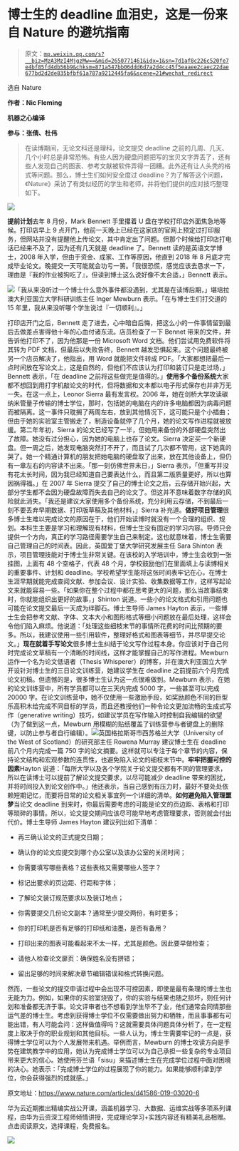 # 博士生的 deadline 血泪史，这是一份来自 Nature 的避坑指南

> 原文：[`mp.weixin.qq.com/s?__biz=MzA3MzI4MjgzMw==&mid=2650771461&idx=1&sn=7d1af8c226c520fe7e4bf85fd4db56b9&chksm=871a547bb06ddd6d7a2d4cc45f5eaaee2caec22dae677bd2d2de835bfbf61a787a9212445fa6&scene=21#wechat_redirect`](http://mp.weixin.qq.com/s?__biz=MzA3MzI4MjgzMw==&mid=2650771461&idx=1&sn=7d1af8c226c520fe7e4bf85fd4db56b9&chksm=871a547bb06ddd6d7a2d4cc45f5eaaee2caec22dae677bd2d2de835bfbf61a787a9212445fa6&scene=21#wechat_redirect)

选自 Nature

**作者：Nic Fleming**

**机器之心编译** 

**参与：张倩、杜伟**

> 在读博期间，无论文科还是理科，论文提交 deadline 之前的几周、几天、几个小时总是非常恐怖。有些人因为硬盘问题把写的宝贝文字弄丢了，还有些人发现自己的图表、参考文献被软件弄得一团糟。此外还有让人头秃的格式等问题。那么，博士生们如何安全度过 deadline？为了解答这个问题，《Nature》采访了有类似经历的学生和老师，并将他们提供的应对技巧整理如下。

![](img/ed3ab1509e3d71fc90bdc4ecdb06bcbf.jpg)

**提前计划**去年 8 月份，Mark Bennett 手里攥着 U 盘在学校打印店外面焦急地等候。打印店早上 9 点开门，他前一天晚上已经在这家店的官网上预定过打印服务，但网站并没有提醒他上传论文，其中肯定出了问题。但那个时候给打印店打电话已经来不及了，因为还有几天就是 deadline 了。Bennett 读的是英语文学博士，2008 年入学，但由于资金、成家、工作等原因，他直到 2018 年 8 月底才完成毕业论文。晚提交一天可能就会功亏一篑。「我很恐慌，感觉应该去恳求一下，理由是『我的作业被狗吃了』，但读到博士这么说好像不太合适，」Bennett 表示。

![](img/c98fd8ab32c67b05b8c8f7e36b20f0dc.jpg)「我从来没听过一个博士什么意外事件都没遇到，尤其是在读博后期，」堪培拉澳大利亚国立大学科研训练主任 Inger Mewburn 表示。「在与博士生们打交道的 15 年里，我从来没听哪个学生说过『一切顺利』。」

打印店开门之后，Bennett 走了进去，心中暗自后悔，把这么小的一件事情留到最后去做差点害得他十年的心血付诸东流。店员检查了一下 Bennet 带来的文件，并告诉他打印不了，因为他那是一份 Microsoft Word 文档。他们尝试用免费软件将其转为 PDF 文档，但最后以失败告终，Bennett 越发恐惧起来。这个问题最终被另一个店员解决了，他指出，用 Word 就能把文件转成 PDF。「大家都想把最后一点时间放在写论文上，这是自然的，但他们不应该认为打印和装订只是走过场，」Bennett 表示，「在 deadline 之前将这些做完是值得的。」**使用多个备份系统**大家都不想回到用打字机敲论文的时代，但将数据和文本都以电子形式保存也并非万无一失。在这一点上，Leonor Sierra 最有发言权。2006 年，她在剑桥大学攻读碳纳米管量子传输的博士学位，那时，包括她的电脑在内的许多电脑都因为病毒问题而被隔离。这一事件只耽搁了两周左右，放到其他情况下，这可能只是个小插曲；但由于她的实验室主管搬走了，制造设备就停了几个月，她的论文写作进程就被放缓。第二年年初，Sierra 的论文已经写了一半，但她用来备份的外部硬盘突然出了故障。她没有过分担心，因为她的电脑上也存了论文。Sierra 决定买一个新硬盘。但一周之后，她发现电脑突然打不开了，而且试了几次都不管用，这下她真的哭了。她一个精通计算机的朋友把她电脑的硬盘取了出来，放在其他设备上，但仍有一章左右的内容读不出来。「那一刻仿佛世界末日，」Sierra 表示，「但重写并没有花太长时间，因为我已经知道自己要表达什么，而且第二版质量更好，所以也算因祸得福。」在 2007 年 Sierra 提交了自己的博士论文之后，云存储开始兴起，大部分学生都不会因为硬盘故障而失去自己的论文了。但这并不意味着数字存储的风险就此消失。「我还是建议大家使用多个备份系统，充分利用云存储，不到最后一刻不要丢弃早期数据、打印版草稿及其他材料，」Sierra 补充道。**做好项目管理**很多博士生难以完成论文的原因在于，他们开始读博时就没有一个合理的组织、规划。本科生主要是学习和理解现有材料，但博士生没有固定的学习内容。导师只会提供一个方向，真正的学习路径需要学生自己来制定。这也就意味着，博士生需要自己管理自己的时间表。因此，英国爱丁堡大学研究发展主任 Sara Shinton 表示，项目管理技能对于博士生非常关键。在该校的入学培训中，博士生会收到一张挂图，上面有 48 个空格子，代表 48 个月，学校鼓励他们在里面填上与读博相关的重要事件、计划和 deadline。学校希望学生能将这张时间表牢记在心，在博士生涯早期就能完成查阅文献、参加会议、设计实验、收集数据等工作，这样写起论文来就能容易一些。「如果你在整个过程中都在思考更大的问题，那么当故事结束时，你就能组织出更好的故事，」Shinton 说道。一些小的论文格式和引用问题也可能在论文提交最后一天成为绊脚石。博士生导师 James Hayton 表示，一些博士生会把参考文献、字体、文本大小和图形格式等细小问题放在最后处理，这样会令他们陷入麻烦。他说道：「处理这些细枝末节的事情所花费的时间比预期的要多。所以，我建议使用一些引用软件，整理好格式和图表等细节，并尽早提交论文。」**现在就着手写论文**很多博士生纠结于论文写作过程本身。你应该对于自己何时完成论文草稿有一个清晰的时间线，这样才能掌握自己的写作进程。Mewburn 运作一个名为论文低语者（Thesis Whisperer）的博客，并在澳大利亚国立大学开设针对博士生的三日论文训练营，她建议学生在 deadline 之前提前六个月完成论文初稿。但遗憾的是，很多博士生认为这一点很难做到。Mewburn 表示，在她的论文训练营中，所有学员都可以在三天内完成 5000 字，一些甚至可以完成 20000 字。在论文训练营中，她不仅使用一些激励手段，如奖励颜色不同的巨型乐高积木给完成不同目标的学员，而且还教授他们一种令论文更加流畅的生成式写作（generative writing）技巧，如建议学员在写作输入时控制自我编辑的欲望（为了做到这一点，Mewburn 用模糊的贴纸覆盖了训练营参与者键盘上的删除键，以防止参与者自行编辑）。![](img/55e15b22c9643ea8a070b6b152329891.jpg)英国格拉斯哥市西苏格兰大学（University of the West of Scotland）的研究部主任 Rowena Murray 建议博士生在 deadline 前八个月内完成一篇 750 字的论文摘要。这样就可以专注于每个章节的内容，保持论文结构和宏观参数的连贯性，也避免陷入论文的细枝末节中。**牢牢把握可控的因素**Hayton 说道：「每所大学以及各个学院关于论文提交都有不同的管理要求，所以在读博士可以提前了解论文提交要求，以尽可能减少 deadline 带来的困扰，并将时间投入到论文创作中。」他还表示，当自己感到有压力时，最好不要处处依赖短期记忆，而要将日常的论文相关事宜列一个详细的清单。**如何避免陷入管理噩梦**当论文 deadline 到来时，你最后需要考虑的可能是论文的页边距、表格和打印等琐碎的事情。所以，论文提交期间应该尽可能早地考虑管理要求，否则就会付出代价。博士生导师 James Hayton 建议列出如下清单：

*   再三确认论文的正式提交日期；

*   确认你的论文应提交到哪个办公室以及该办公室的关闭时间；

*   你需要填写哪些表格？这些表格又需要哪些人签字？

*   标记出要求的页边距、行距和字体；

*   了解论文装订规范要求以及装订地点；

*   你需要提交几份论文副本？通常至少提交两份，有时更多；

*   你的打印机是否有足够的打印纸和油墨，是否有备用？

*   打印出来的图表可能看起来不太一样，尤其是颜色。因此要早做检查；

*   请他人检查论文扉页：确保姓名没有拼错；

*   留出足够的时间来解决章节编辑错误和格式转换问题。

然而，一些论文的提交申请过程中会出现不可控因素，即使是最有条理的博士生也无能为力。例如，如果你的实验室烧毁了，你的实验与结果也随之损坏，则任何计划和准备都无济于事。论文评审者也不想看到学生毕不了业，他们通常会同情那些运气差的博士生。考虑到获得博士学位不仅需要做出努力和牺牲，而且事事都有可能出错，有人可能会问：这样做值得吗？这就需要具体问题具体分析了，在一定程度上取决于你的职业规划和其他目标。一些人认为，博士生需要牢记的一点是，获得博士学位可以为个人发展带来机遇。举例而言，Mewburn 的博士攻读方向是手势在建筑教学中的应用，她认为完成博士学位可以为自己承担一些复杂的专业项目带来更大的信心。她使用芬兰语「sisu」来描述博士生在完成学位过程中面对困境的决心。她表示：「完成博士学位的过程展现了你的能力。如果能够顺利拿到学位，你会获得强烈的成就感。」

原文地址：https://www.nature.com/articles/d41586-019-03020-6

华为云近期推出精编实战公开课，涵盖机器学习、大数据、运维实战等多项系列课程，由华为云资深工程师倾情讲授，完成理论学习+实践内容还有精美礼品相赠。点击阅读原文，选择课程，免费报名。

![](img/4826157d146a33d470db6293001c4c36.jpg)